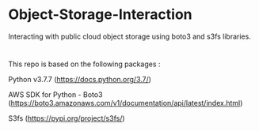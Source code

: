 # Object-Storage-Interaction

Interacting with public cloud object storage using boto3 and s3fs libraries.

# 

This repo is based on the following packages :


Python v3.7.7 (https://docs.python.org/3.7/)

AWS SDK for Python - Boto3 (https://boto3.amazonaws.com/v1/documentation/api/latest/index.html)

S3fs (https://pypi.org/project/s3fs/)
